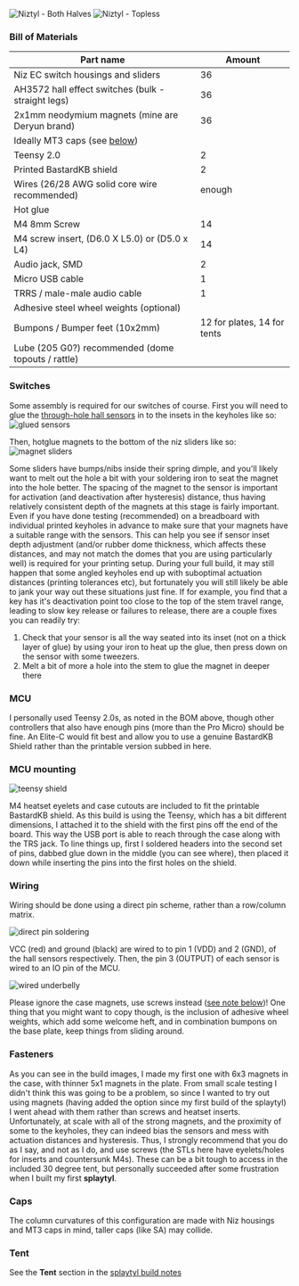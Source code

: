 ![Niztyl - Both Halves](images/niztyl_both.jpg)
![Niztyl - Topless](images/topless.jpg)

### Bill of Materials
| Part name                                            | Amount |
| -----------------------------------------------------|--------|
| Niz EC switch housings and sliders                   | 36     |
| AH3572 hall effect switches (bulk - straight legs)   | 36     |
| 2x1mm neodymium magnets (mine are Deryun brand)      | 36     |
| Ideally MT3 caps (see [below](#caps))                |        |
| Teensy 2.0                                           | 2      |
| Printed BastardKB shield                             | 2      |
| Wires (26/28 AWG solid core wire recommended)        | enough |
| Hot glue                                             |        |
| M4 8mm Screw                                         | 14     |
| M4 screw insert, (D6.0 X L5.0) or (D5.0 x L4)        | 14     |
| Audio jack, SMD                                      | 2      |
| Micro USB cable                                      | 1      |
| TRRS / male-male audio cable                         | 1      |
| Adhesive steel wheel weights (optional)              |        |
| Bumpons / Bumper feet (10x2mm)                       | 12 for plates, 14 for tents |
| Lube (205 G0?) recommended (dome topouts / rattle)   |        |

### Switches
Some assembly is required for our switches of course. First you will need to
glue the [through-hole hall
sensors](https://www.diodes.com/assets/Datasheets/AH3572.pdf) in to the insets
in the keyholes like so:
![glued sensors](images/glued_sensors.jpg)

Then, hotglue magnets to the bottom of the niz sliders like so:
![magnet sliders](images/magnet_sliders.jpg)

Some sliders have bumps/nibs inside their spring dimple, and you'll likely want
to melt out the hole a bit with your soldering iron to seat the magnet into the
hole better. The spacing of the magnet to the sensor is important for activation
(and deactivation after hysteresis) distance, thus having relatively consistent
depth of the magnets at this stage is fairly important. Even if you have done
testing (recommended) on a breadboard with individual printed keyholes in
advance to make sure that your magnets have a suitable range with the sensors.
This can help you see if sensor inset depth adjustment (and/or rubber dome
thickness, which affects these distances, and may not match the domes that you
are using particularly well) is required for your printing setup. During your
full build, it may still happen that some angled keyholes end up with suboptimal
actuation distances (printing tolerances etc), but fortunately you will still
likely be able to jank your way out these situations just fine. If for example,
you find that a key has it's deactivation point too close to the top of the stem
travel range, leading to slow key release or failures to release, there are a
couple fixes you can readily try:

1. Check that your sensor is all the way seated into its inset (not on a thick
layer of glue) by using your iron to heat up the glue, then press down on the
sensor with some tweezers.
2. Melt a bit of more a hole into the stem to glue the magnet in deeper there

### MCU
I personally used Teensy 2.0s, as noted in the BOM above, though other controllers
that also have enough pins (more than the Pro Micro) should be fine. An Elite-C
would fit best and allow you to use a genuine BastardKB Shield rather than the
printable version subbed in here.

### MCU mounting
![teensy shield](images/teensy_shield.png)

M4 heatset eyelets and case cutouts are included to fit the printable BastardKB
shield. As this build is using the Teensy, which has a bit different dimensions,
I attached it to the shield with the first pins off the end of the board. This
way the USB port is able to reach through the case along with the TRS jack. To
line things up, first I soldered headers into the second set of pins, dabbed
glue down in the middle (you can see where), then placed it down while inserting
the pins into the first holes on the shield.

### Wiring
Wiring should be done using a direct pin scheme, rather than a row/column
matrix.

![direct pin soldering](images/direct_pin_soldering.jpg)

VCC (red) and ground (black) are wired to to pin 1 (VDD) and 2 (GND), of the
hall sensors respectively. Then, the pin 3 (OUTPUT) of each sensor is wired to
an IO pin of the MCU.

![wired underbelly](images/completed_wiring.jpg)

Please ignore the case magnets, use screws instead ([see note
below](#fasteners))! One thing that you might want to copy though, is the
inclusion of adhesive wheel weights, which add some welcome heft, and in
combination bumpons on the base plate, keep things from sliding around.

### Fasteners
As you can see in the build images, I made my first one with 6x3 magnets in the
case, with thinner 5x1 magnets in the plate. From small scale testing I didn't
think this was going to be a problem, so since I wanted to try out using magnets
(having added the option since my first build of the splaytyl) I went ahead with
them rather than screws and heatset inserts. Unfortunately, at scale with all of
the strong magnets, and the proximity of some to the keyholes, they can indeed
bias the sensors and mess with actuation distances and hysteresis. Thus, I
strongly recommend that you do as I say, and not as I do, and use screws (the
STLs here have eyelets/holes for inserts and countersunk M4s). These can be a
bit tough to access in the included 30 degree tent, but personally succeeded
after some frustration when I built my first **splaytyl**.

### Caps
The column curvatures of this configuration are made with Niz housings and MT3
caps in mind, taller caps (like SA) may collide.

### Tent
See the **Tent** section in the [splaytyl build notes](../splaytyl/README.md)
